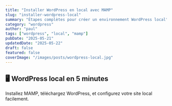```yaml
---
title: "Installer WordPress en local avec MAMP"
slug: "installer-wordpress-local"
summary: "Étapes complètes pour créer un environnement WordPress local"
category: "wordpress"
author: "paul"
tags: ["wordpress", "local", "mamp"]
pubDate: "2025-05-21"
updatedDate: "2025-05-22"
draft: false
featured: false
coverImage: "/images/posts/wordpress-local.jpg"
---
```


## 🖥️ WordPress local en 5 minutes

Installez MAMP, téléchargez WordPress, et configurez votre site local facilement.
